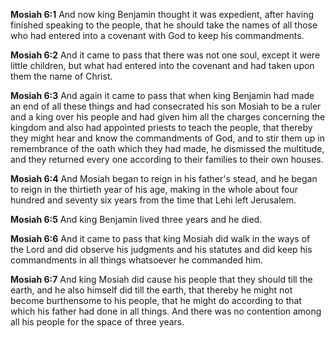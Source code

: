 **Mosiah 6:1** And now king Benjamin thought it was expedient, after having finished speaking to the people, that he should take the names of all those who had entered into a covenant with God to keep his commandments.

**Mosiah 6:2** And it came to pass that there was not one soul, except it were little children, but what had entered into the covenant and had taken upon them the name of Christ.

**Mosiah 6:3** And again it came to pass that when king Benjamin had made an end of all these things and had consecrated his son Mosiah to be a ruler and a king over his people and had given him all the charges concerning the kingdom and also had appointed priests to teach the people, that thereby they might hear and know the commandments of God, and to stir them up in remembrance of the oath which they had made, he dismissed the multitude, and they returned every one according to their families to their own houses.

**Mosiah 6:4** And Mosiah began to reign in his father's stead, and he began to reign in the thirtieth year of his age, making in the whole about four hundred and seventy six years from the time that Lehi left Jerusalem.

**Mosiah 6:5** And king Benjamin lived three years and he died.

**Mosiah 6:6** And it came to pass that king Mosiah did walk in the ways of the Lord and did observe his judgments and his statutes and did keep his commandments in all things whatsoever he commanded him.

**Mosiah 6:7** And king Mosiah did cause his people that they should till the earth, and he also himself did till the earth, that thereby he might not become burthensome to his people, that he might do according to that which his father had done in all things. And there was no contention among all his people for the space of three years.

